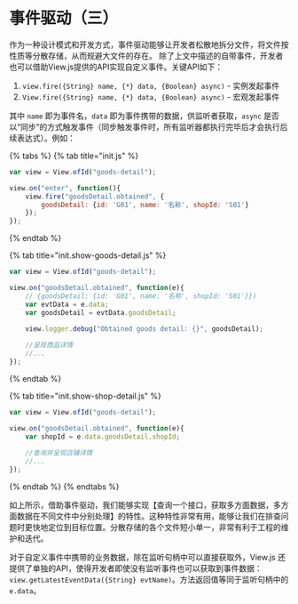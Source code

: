 # 事件驱动（三）

作为一种设计模式和开发方式，事件驱动能够让开发者松散地拆分文件，将文件按性质等分散存储，从而规避大文件的存在。 除了上文中描述的自带事件，开发者也可以借助View.js提供的API实现自定义事件。关键API如下：

1. `view.fire({String} name, {*} data, {Boolean} async)` - 实例发起事件
2. `View.fire({String} name, {*} data, {Boolean} async)` - 宏观发起事件

其中 `name` 即为事件名，`data` 即为事件携带的数据，供监听者获取，`async` 是否以“同步”的方式触发事件（同步触发事件时，所有监听器都执行完毕后才会执行后续表达式）。例如：

{% tabs %}
{% tab title="init.js" %}
```javascript
var view = View.ofId("goods-detail");

view.on("enter", function(){
    view.fire("goodsDetail.obtained", {
        goodsDetail: {id: 'G01', name: '名称', shopId: 'S01'}
    });
});
```
{% endtab %}

{% tab title="init.show-goods-detail.js" %}
```javascript
var view = View.ofId("goods-detail");

view.on("goodsDetail.obtained", function(e){
    // {goodsDetail: {id: 'G01', name: '名称', shopId: 'S01'}})
    var evtData = e.data;
    var goodsDetail = evtData.goodsDetail;

    view.logger.debug("Obtained goods detail: {}", goodsDetail);
    
    //呈现商品详情
    //...
});
```
{% endtab %}

{% tab title="init.show-shop-detail.js" %}
```javascript
var view = View.ofId("goods-detail");

view.on("goodsDetail.obtained", function(e){
    var shopId = e.data.goodsDetail.shopId;
    
    //查询并呈现店铺详情
    //...
});
```
{% endtab %}
{% endtabs %}

如上所示，借助事件驱动，我们能够实现【查询一个接口，获取多方面数据，多方面数据在不同文件中分别处理】的特性。这种特性非常有用，能够让我们在排查问题时更快地定位到目标位置。分散存储的各个文件短小单一，非常有利于工程的维护和迭代。

对于自定义事件中携带的业务数据，除在监听句柄中可以直接获取外，View.js 还提供了单独的API，使得开发者即使没有监听事件也可以获取到事件数据：`view.getLatestEventData({String} evtName)`。方法返回值等同于监听句柄中的`e.data`。

